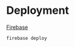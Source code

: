 # Deployment

[Firebase](https://firebase.google.com/docs/hosting/deploying)

```sh
firebase deploy
```
